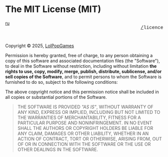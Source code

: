 # The MIT License (MIT)

<div style="display: flex; justify-content: space-between; margin-bottom: 25px">
  <a href="/doc/ru/root/LICENCE.md">ru</a>

  <p style="text-align: right;
            color: gray;
            font-size: 15px;
            font-family: 'Jetbrains Mono', SFMono-Regular, Consolas, 'Liberation Mono', Menlo, monospace, Arial">
      <a href="/README.md">/</a><a herf="/LICENCE.md">licence</a>
  </p>
</div>

Copyright © 2025, [LolPopGames](mailto:github.contact.lpg13.artiom@gmail.com)

Permission is hereby granted, free of charge, to any person obtaining a copy
of this software and associated documentation files (the "Software"), to deal
in the Software without restriction, including without limitation **the rights
to use, copy, modify, merge, publish, distribute, sublicense, and/or sell
copies of the Software**, and to permit persons to whom the Software is
furnished to do so, subject to the following conditions:

The above copyright notice and this permission notice shall be included in all
copies or substantial portions of the Software.

> THE SOFTWARE IS PROVIDED _"AS IS"_, WITHOUT WARRANTY OF ANY KIND, EXPRESS OR
> IMPLIED, INCLUDING BUT NOT LIMITED TO THE WARRANTIES OF MERCHANTABILITY,
> FITNESS FOR A PARTICULAR PURPOSE AND NONINFRINGEMENT. IN NO EVENT SHALL THE
> AUTHORS OR COPYRIGHT HOLDERS BE LIABLE FOR ANY CLAIM, DAMAGES OR OTHER
> LIABILITY, WHETHER IN AN ACTION OF CONTRACT, TORT OR OTHERWISE, ARISING FROM,
> OUT OF OR IN CONNECTION WITH THE SOFTWARE OR THE USE OR OTHER DEALINGS IN THE
> SOFTWARE.